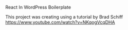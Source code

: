 React In WordPress Boilerplate

This project was creating using a tutorial by Brad Schiff https://www.youtube.com/watch?v=NKqogVcqDHA
